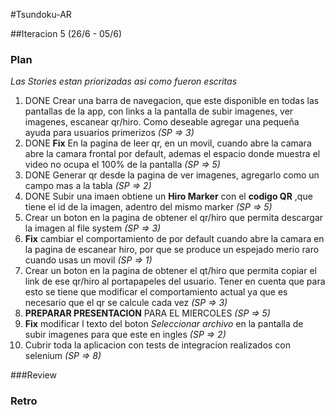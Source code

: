#Tsundoku-AR

##Iteracion 5 (26/6 - 05/6)

### Plan

*Las Stories estan priorizadas asi como fueron escritas*

1. DONE Crear una barra de navegacion, que este disponible en todas las pantallas de la app, con links a la pantalla de subir imagenes, ver imagenes, escanear qr/hiro. Como deseable agregar una pequeña ayuda para usuarios primerizos *(SP => 3)*
2. DONE **Fix** En la pagina de leer qr, en un movil, cuando abre la camara abre la camara frontal por default, ademas el espacio donde muestra el video no ocupa el 100% de la pantalla *(SP => 5)*
3. DONE Generar qr desde la pagina de ver imagenes, agregarlo como un campo mas a la tabla *(SP => 2)*
4. DONE Subir una imaen obtiene un **Hiro Marker** con el **codigo QR** ,que tiene el id de la imagen, adentro del mismo marker *(SP => 5)*
5. Crear un boton en la pagina de obtener el qr/hiro que permita descargar la imagen al file system *(SP => 3)*
6. **Fix** cambiar el comportamiento de por default cuando abre la camara en la pagina de escanear hiro, por que se produce un espejado merio raro cuando usas un movil *(SP => 1)*
7. Crear un boton en la pagina de obtener el qt/hiro que permita copiar el link de ese qr/hiro al portapapeles del usuario. Tener en cuenta que para esto se tiene que modificar el comportamiento actual ya que es necesario que el qr se calcule cada vez *(SP => 3)*
8. **PREPARAR PRESENTACION** PARA EL MIERCOLES *(SP => 5)*
9. **Fix** modificar l texto del boton *Seleccionar archivo* en la pantalla de subir imagenes para que este en ingles *(SP => 2)*
10. Cubrir toda la aplicacion con tests de integracion realizados con selenium *(SP => 8)*

###Review

### Retro
